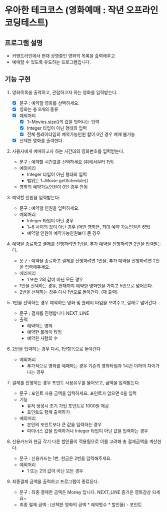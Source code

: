 # 우아한 테크코스 (영화예매 : 작년 오프라인 코딩테스트)

## 프로그램 설명

- 커멘드라인에서 현재 상영중인 영화의 목록을 출력해주고
- 예매할 수 있도록 유도하는 프로그램입니다.

## 기능 구현

1. 영화목록을 출력하고, 관람하고자 하는 영화를 입력받는다.
    
    - [x] 문구 : 예약할 영화를 선택하세요.
    - [x] 영화는 총 8개의 종류 
    - [x] 예외처리
        - [x] 1~Movies.size()의 값을 벗어나는 입력
        - [x] Integer 타입이 아닌 형태의 입력
        - [x] 전체 플레이타임의 예약가능인원 합이 0인 경우 예매 불가능
    - [x] 선택한 영화를 출력한다.

2. 사용자에게 예매하고자 하는 시간대의 영화번호를 입력받는다.

    - 문구 : 예약할 시간표를 선택하세요 (위에서부터 1번)
    - 예외처리
        - Integer 타입이 아닌 형태의 입력 
        - 범위는 1~Movie.getSchedule()
    - 영화의 예약가능인원이 0인 경우 안됨

3. 예약할 인원을 입력받는다.
    
    - 문구 : 예약할 인원을 입력하세요.
    - 예외처리
        - Integer 타입이 아닌 경우
        - 1~6 사이의 값이 아닌 경우 (어떤 영화든, 최대 예약 가능인원은 6명)
        - 예약할 인원이 예약가능인원보다 큰 경우
 
4. 예약을 종료하고 결제를 진행하려면 1번을, 추가 예약을 진행하려면 2번을 입력받는다.

    - 문구 : 예약을 종료하고 결제를 진행하려면 1번을, 추가 예약을 진행하려면 2번을 입력해주세요.
    - 에러처리
        - 1 또는 2의 값이 아닌 모든 경우
    - 1번을 선택하는 경우, 현재까지 예약한 영화만을 가지고 5번으로 넘어간다.
    - 2번을 선택하는 경우 다시 1번으로 돌아간다. (재 출력)

5. 1번을 선택하는 경우 예약하는 영화 및 플레이 타임을 보여주고, 결제로 넘어간다.

    - 문구 : 결제를 진행합니다 NEXT_LINE 
    - 출력
        - 예약하는 영화
        - 예약한 플레이 타임
        - 예약한 사람의 수
        
6. 2번을 입력하는 경우 다시, 1번항목으로 돌아간다
    
    - 예외처리
        - 추가적으로 영화를 예매하는 경우 기존의 영화타임과 1시간 이하의 차이가 나는 경우 

7. 결제를 진행하는 경우 포인트 사용유무를 물어보고, 금액을 입력받는다.

    - 문구 : 포인트 사용 금액을 입력하세요. 포인트가 없으면 0을 입력
    - 기능
        - 유저 생성시 초기 가입 포인트로 1000원 제공
        - 포인트도 함께 출력하기
    - 예외처리
        - 본인의 포인트보다 큰 값을 입력하는 경우
        - 마이너스 값을 입력하거나 Integer 타입이 아닌 값을 입력하는 경우
    
8. 신용카드와 현금 각기 다른 할인율이 적용됨으로 이를 고려해 총 결제금액을 계산한다.

    - 문구 : 신용카드는 1번, 현금은 2번을 입력해주세요.
    - 예외처리
        - 1 또는 2의 값이 아닌 모든 경우

9. 최종결제 금액을 출력하고 프로그램이 종료된다.

    - 문구 : 최종 결제한 금액은 Money 입니다. NEXT_LINE 즐거운 영화감상 되세요~
    - 최종 결제 금액 : (선택한 영화의 금액 * 예약명수 * 할인율) - 포인트